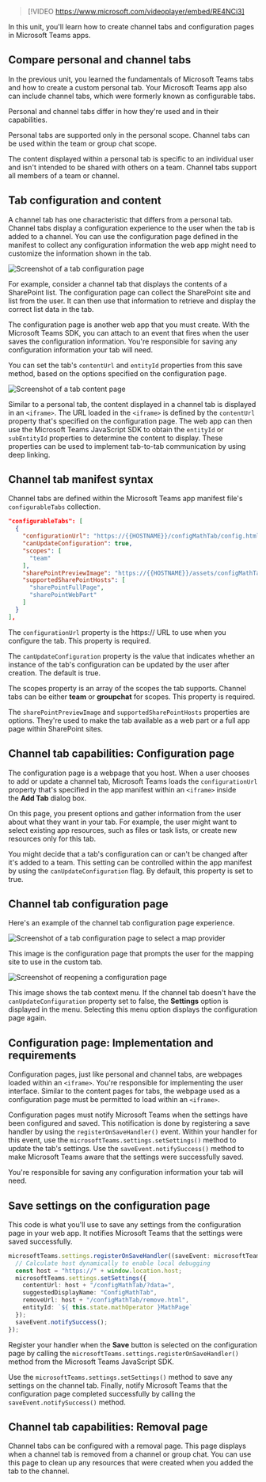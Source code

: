 > [!VIDEO https://www.microsoft.com/videoplayer/embed/RE4NCi3]

In this unit, you'll learn how to create channel tabs and configuration pages in Microsoft Teams apps.

## Compare personal and channel tabs

In the previous unit, you learned the fundamentals of Microsoft Teams tabs and how to create a custom personal tab. Your Microsoft Teams app also can include channel tabs, which were formerly known as configurable tabs.

Personal and channel tabs differ in how they're used and in their capabilities.

Personal tabs are supported only in the personal scope. Channel tabs can be used within the team or group chat scope.

The content displayed within a personal tab is specific to an individual user and isn't intended to be shared with others on a team. Channel tabs support all members of a team or channel.

## Tab configuration and content

 A channel tab has one characteristic that differs from a personal tab. Channel tabs display a configuration experience to the user when the tab is added to a channel. You can use the configuration page defined in the manifest to collect any configuration information the web app might need to customize the information shown in the tab.

![Screenshot of a tab configuration page](../media/04-01.png)

For example, consider a channel tab that displays the contents of a SharePoint list. The configuration page can collect the SharePoint site and list from the user. It can then use that information to retrieve and display the correct list data in the tab.

The configuration page is another web app that you must create. With the Microsoft Teams SDK, you can attach to an event that fires when the user saves the configuration information. You're responsible for saving any configuration information your tab will need.

You can set the tab's `contentUrl` and `entityId` properties from this save method, based on the options specified on the configuration page.

![Screenshot of a tab content page](../media/04-02.png)

Similar to a personal tab, the content displayed in a channel tab is displayed in an `<iframe>`. The URL loaded in the `<iframe>` is defined by the `contentUrl` property that's specified on the configuration page. The web app can then use the Microsoft Teams JavaScript SDK to obtain the `entityId` or `subEntityId` properties to determine the content to display. These properties can be used to implement tab-to-tab communication by using deep linking.

## Channel tab manifest syntax

Channel tabs are defined within the Microsoft Teams app manifest file's `configurableTabs` collection.

```json
"configurableTabs": [
  {
    "configurationUrl": "https://{{HOSTNAME}}/configMathTab/config.html",
    "canUpdateConfiguration": true,
    "scopes": [
      "team"
    ],
    "sharePointPreviewImage": "https://{{HOSTNAME}}/assets/configMathTab-preview.png",
    "supportedSharePointHosts": [
      "sharePointFullPage",
      "sharePointWebPart"
    ]
  }
],
```

The `configurationUrl` property is the https:// URL to use when you configure the tab. This property is required.

The `canUpdateConfiguration` property is the value that indicates whether an instance of the tab's configuration can be updated by the user after creation. The default is true.

The scopes property is an array of the scopes the tab supports. Channel tabs can be either **team** or **groupchat** for scopes. This property is required.

The `sharePointPreviewImage` and `supportedSharePointHosts` properties are options. They're used to make the tab available as a web part or a full app page within SharePoint sites.

## Channel tab capabilities: Configuration page

The configuration page is a webpage that you host. When a user chooses to add or update a channel tab, Microsoft Teams loads the `configurationUrl` property that's specified in the app manifest within an `<iframe>` inside the **Add Tab** dialog box.

On this page, you present options and gather information from the user about what they want in your tab. For example, the user might want to select existing app resources, such as files or task lists, or create new resources only for this tab.

You might decide that a tab's configuration can or can't be changed after it's added to a team. This setting can be controlled within the app manifest by using the `canUpdateConfiguration` flag. By default, this property is set to true.

## Channel tab configuration page

Here's an example of the channel tab configuration page experience.

![Screenshot of a tab configuration page to select a map provider](../media/04-03.png)

This image is the configuration page that prompts the user for the mapping site to use in the custom tab.

![Screenshot of reopening a configuration page](../media/04-04.png)

This image shows the tab context menu. If the channel tab doesn't have the `canUpdateConfiguration` property set to false, the **Settings** option is displayed in the menu. Selecting this menu option displays the configuration page again.

## Configuration page: Implementation and requirements

Configuration pages, just like personal and channel tabs, are webpages loaded within an `<iframe>`. You're responsible for implementing the user interface. Similar to the content pages for tabs, the webpage used as a configuration page must be permitted to load within an `<iframe>`.

Configuration pages must notify Microsoft Teams when the settings have been configured and saved. This notification is done by registering a save handler by using the `registerOnSaveHandler()` event. Within your handler for this event, use the `microsoftTeams.settings.setSettings()` method to update the tab's settings. Use the `saveEvent.notifySuccess()` method to make Microsoft Teams aware that the settings were successfully saved.

You're responsible for saving any configuration information your tab will need.

## Save settings on the configuration page

This code is what you'll use to save any settings from the configuration page in your web app. It notifies Microsoft Teams that the settings were saved successfully.

```typescript
microsoftTeams.settings.registerOnSaveHandler((saveEvent: microsoftTeams.settings.SaveEvent) => {
  // Calculate host dynamically to enable local debugging
  const host = "https://" + window.location.host;
  microsoftTeams.settings.setSettings({
    contentUrl: host + "/configMathTab/?data=",
    suggestedDisplayName: "ConfigMathTab",
    removeUrl: host + "/configMathTab/remove.html",
    entityId: `${ this.state.mathOperator }MathPage`
  });
  saveEvent.notifySuccess();
});
```

Register your handler when the **Save** button is selected on the configuration page by calling the `microsoftTeams.settings.registerOnSaveHandler()` method from the Microsoft Teams JavaScript SDK.

Use the `microsoftTeams.settings.setSettings()` method to save any settings on the channel tab. Finally, notify Microsoft Teams that the configuration page completed successfully by calling the `saveEvent.notifySuccess()` method.

## Channel tab capabilities: Removal page

Channel tabs can be configured with a removal page. This page displays when a channel tab is removed from a channel or group chat. You can use this page to clean up any resources that were created when you added the tab to the channel.
